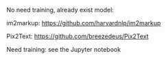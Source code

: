 No need training, already exist model:

im2markup: https://github.com/harvardnlp/im2markup

Pix2Text: https://github.com/breezedeus/Pix2Text

Need training: see the Jupyter notebook
